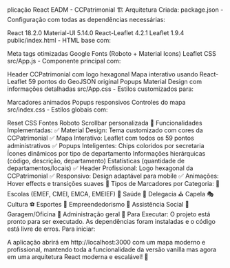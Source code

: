 plicação React EADM - CCPatrimonial
🏗️ Arquitetura Criada:
package.json - Configuração com todas as dependências necessárias:

React 18.2.0
Material-UI 5.14.0
React-Leaflet 4.2.1
Leaflet 1.9.4
public/index.html - HTML base com:

Meta tags otimizadas
Google Fonts (Roboto + Material Icons)
Leaflet CSS
src/App.js - Componente principal com:

Header CCPatrimonial com logo hexagonal
Mapa interativo usando React-Leaflet
59 pontos do GeoJSON original
Popups Material Design com informações detalhadas
src/App.css - Estilos customizados para:

Marcadores animados
Popups responsivos
Controles do mapa
src/index.css - Estilos globais com:

Reset CSS
Fontes Roboto
Scrollbar personalizada
🎨 Funcionalidades Implementadas:
✅ Material Design: Tema customizado com cores da CCPatrimonial
✅ Mapa Interativo: Leaflet com todos os 59 pontos administrativos
✅ Popups Inteligentes:
Chips coloridos por secretaria
Ícones dinâmicos por tipo de departamento
Informações hierárquicas (código, descrição, departamento)
Estatísticas (quantidade de departamentos/locais)
✅ Header Profissional: Logo hexagonal da CCPatrimonial
✅ Responsivo: Design adaptável para mobile
✅ Animações: Hover effects e transições suaves
🎯 Tipos de Marcadores por Categoria:
🏫 Escolas (EMEF, CMEI, EMCA, EMEIEF)
🏥 Saúde
🚓 Delegacia
⛪ Capela
🎭 Cultura
⚽ Esportes
💼 Empreendedorismo
🤝 Assistência Social
🔧 Garagem/Oficina
🏢 Administração geral
🚀 Para Executar:
O projeto está pronto para ser executado. As dependências foram instaladas e o código está livre de erros. Para iniciar:

A aplicação abrirá em http://localhost:3000 com um mapa moderno e profissional, mantendo toda a funcionalidade da versão vanilla mas agora em uma arquitetura React moderna e escalável! 🎉
